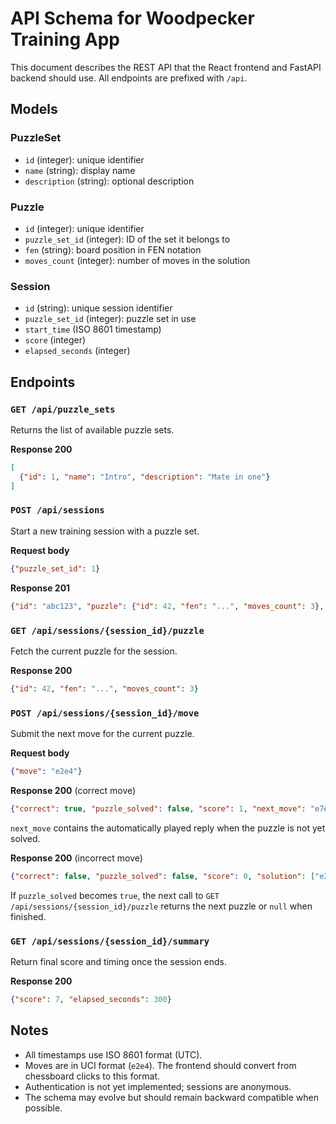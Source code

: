 # API Schema for Woodpecker Training App

This document describes the REST API that the React frontend and FastAPI backend should use. All endpoints are prefixed with `/api`.

## Models

### PuzzleSet
- `id` (integer): unique identifier
- `name` (string): display name
- `description` (string): optional description

### Puzzle
- `id` (integer): unique identifier
- `puzzle_set_id` (integer): ID of the set it belongs to
- `fen` (string): board position in FEN notation
- `moves_count` (integer): number of moves in the solution

### Session
- `id` (string): unique session identifier
- `puzzle_set_id` (integer): puzzle set in use
- `start_time` (ISO 8601 timestamp)
- `score` (integer)
- `elapsed_seconds` (integer)

## Endpoints

### `GET /api/puzzle_sets`
Returns the list of available puzzle sets.

**Response 200**
```json
[
  {"id": 1, "name": "Intro", "description": "Mate in one"}
]
```

### `POST /api/sessions`
Start a new training session with a puzzle set.

**Request body**
```json
{"puzzle_set_id": 1}
```

**Response 201**
```json
{"id": "abc123", "puzzle": {"id": 42, "fen": "...", "moves_count": 3}, "score": 0, "elapsed_seconds": 0}
```

### `GET /api/sessions/{session_id}/puzzle`
Fetch the current puzzle for the session.

**Response 200**
```json
{"id": 42, "fen": "...", "moves_count": 3}
```

### `POST /api/sessions/{session_id}/move`
Submit the next move for the current puzzle.

**Request body**
```json
{"move": "e2e4"}
```

**Response 200** (correct move)
```json
{"correct": true, "puzzle_solved": false, "score": 1, "next_move": "e7e5"}
```
`next_move` contains the automatically played reply when the puzzle is not yet solved.

**Response 200** (incorrect move)
```json
{"correct": false, "puzzle_solved": false, "score": 0, "solution": ["e2e4", "e7e5"]}
```

If `puzzle_solved` becomes `true`, the next call to `GET /api/sessions/{session_id}/puzzle` returns the next puzzle or `null` when finished.

### `GET /api/sessions/{session_id}/summary`
Return final score and timing once the session ends.

**Response 200**
```json
{"score": 7, "elapsed_seconds": 300}
```

## Notes
- All timestamps use ISO 8601 format (UTC).
- Moves are in UCI format (`e2e4`). The frontend should convert from chessboard clicks to this format.
- Authentication is not yet implemented; sessions are anonymous.
- The schema may evolve but should remain backward compatible when possible.
